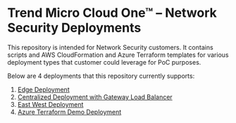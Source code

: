 # Trend Micro Cloud One™ – Network Security Deployments

This repository is intended for Network Security customers. It contains scripts and AWS CloudFormation and Azure Terraform templates for various deployment types that customer could leverage for PoC purposes.

Below are 4 deployments that this repository currently supports:
1. [Edge Deployment](edge-deployment/README.md)
2. [Centralized Deployment with Gateway Load Balancer](centralized-with-gwlb/README.md)
3. [East West Deployment](east-west-deployment/README.md)
4. [Azure Terraform Demo Deployment](demo_terraform/README.md) 
